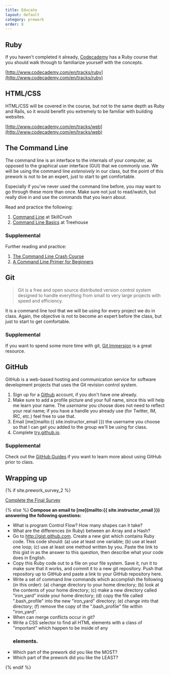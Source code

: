```yaml
---
title: Educate
layout: default
category: prework
order: 8
---
```


## Ruby

If you haven't completed it already, [Codecademy](http://www.codecademy.com) has a Ruby course that you should walk through to familiarize yourself with the concepts.

[http://www.codecademy.com/en/tracks/ruby](http://www.codecademy.com/en/tracks/ruby)

## HTML/CSS

HTML/CSS will be covered in the course, but not to the same depth as Ruby and Rails, so it would benefit you extremely to be familiar with building websites.

[http://www.codecademy.com/en/tracks/web](http://www.codecademy.com/en/tracks/web)

## The Command Line

The command line is an interface to the internals of your computer, as opposed to the graphical user interface (GUI) that we commonly use. We will be using the command line _extensively_ in our class, but the point of this prework is not to be an expert, just to start to get comfortable.

Especially if you've never used the command line before, you may want to go through these more than once. Make sure not just to read/watch, but really dive in and use the commands that you learn about.

Read and practice the following:

1. [Command Line](http://skillcrush.com/2012/12/03/command-line-2/) at SkillCrush
2. [Command Line Basics](http://blog.teamtreehouse.com/command-line-basics) at Treehouse

### Supplemental

Further reading and practice:

1. [The Command Line Crash Course](http://cli.learncodethehardway.org/book/)
2. [A Command Line Primer for Beginners](http://lifehacker.com/5633909/who-needs-a-mouse-learn-to-use-the-command-li…)

## Git

> Git is a free and open source distributed version control system designed to handle everything from small to very large projects with speed and efficiency.

It is a command line tool that we will be using for every project we do in class. Again, the objective is not to become an expert before the class, but just to start to get comfortable.

### Supplemental

If you want to spend some more time with git, [Git Immersion](http://gitimmersion.com/) is a great resource.

## GitHub

GitHub is a web-based hosting and communication service for software development projects that uses the Git revision control system.

1. Sign up for a [Github](https://github.com/) account, if you don't have one already.
2. Make sure to add a profile picture and your full name, since this will help me learn your name. The _username_ you choose does not need to reflect your real name; if you have a handle you already use (for Twitter, IM, IRC, etc.) feel free to use that.
3. Email [me](mailto:{{ site.instructor_email }}) the username you choose so that I can get you added to the group we'll be using for class.
4. Complete [try.github.io](https://try.github.io/).

### Supplemental

Check out the [GitHub Guides](https://guides.github.com/) if you want to learn more about using GitHub prior to class.

## Wrapping up

{% if site.prework_survey_2 %}

<a class='btn' href='{{site.prework_survey_2}}'>Complete the Final Survey</a>

{% else %}
__Compose an email to [me](mailto:{{ site.instructor_email }}) answering the following questions:__

  * What is program Control Flow? How many shapes can it take?
  * What are the differences (in Ruby) between an Array and a Hash?
  * Go to http://gist.github.com. Create a new gist which contains Ruby code. This code should: (a) use at least one variable; (b) use at least one loop; (c) use at least one method written by you. Paste the link to this gist in as the answer to this question, then describe what your code does in English.
  * Copy this Ruby code out to a file on your file system. Save it, run it to make sure that it works, and commit it to a new git repository. Push that repository up to GitHub and paste a link to your GitHub repository here.
  * Write a set of command line commands which accomplish the following (in this order): (a) change directory to your home directory; (b) look at the contents of your home directory; (c) make a new directory called "iron_yard" inside your home directory; (d) copy the file called ".bash_profile" into the new "iron_yard" directory; (e) change into that directory; (f) remove the copy of the ".bash_profile" file within "iron_yard".
  * When can merge conflicts occur in git?
  * Write a CSS selector to find all <span> HTML elements with a class of "important" which happen to be inside of any <h3> elements.
  * Which part of the prework did you like the MOST?
  * Which part of the prework did you like the LEAST?

{% endif %}
